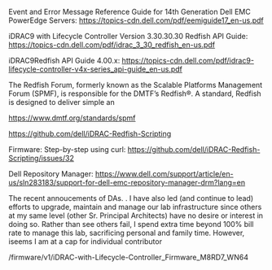 Event and Error Message Reference Guide for 14th Generation Dell EMC PowerEdge Servers: https://topics-cdn.dell.com/pdf/eemiguide17_en-us.pdf

iDRAC9 with Lifecycle Controller Version 3.30.30.30 Redfish API Guide: https://topics-cdn.dell.com/pdf/idrac_3_30_redfish_en-us.pdf

iDRAC9Redfish API Guide 4.00.x: https://topics-cdn.dell.com/pdf/idrac9-lifecycle-controller-v4x-series_api-guide_en-us.pdf

The Redfish Forum, formerly known as the Scalable Platforms Management Forum (SPMF), is responsible for the DMTF’s Redfish®. A standard, Redfish is designed to deliver simple an

https://www.dmtf.org/standards/spmf

https://github.com/dell/iDRAC-Redfish-Scripting

Firmware:
Step-by-step using curl: https://github.com/dell/iDRAC-Redfish-Scripting/issues/32

Dell Repository Manager: https://www.dell.com/support/article/en-us/sln283183/support-for-dell-emc-repository-manager-drm?lang=en

 The recent annoucements of DAs.  . I have also led (and continue to lead) efforts to upgrade, maintain and manage our lab infrastructure since others at my same level (other Sr. Principal Architects) have no desire or interest in doing so. Rather than see others fail, I spend extra time beyond 100% bill rate to manage this lab, sacrificing personal and family time. However, iseems I am at a cap for individual contributor

/firmware/v1/iDRAC-with-Lifecycle-Controller_Firmware_M8RD7_WN64
